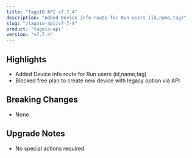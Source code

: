 ```yaml
---
title: "TagoIO API v7.7.4"
description: "Added Device info route for Run users (id,name,tag)"
slug: "/tagoio-api/v7-7-4"
product: "tagoio-api"
version: "v7.7.4"
---
```


## Highlights

- Added Device info route for Run users (id,name,tag)
- Blocked free plan to create new device with legacy option via API

## Breaking Changes

- None

## Upgrade Notes

- No special actions required
